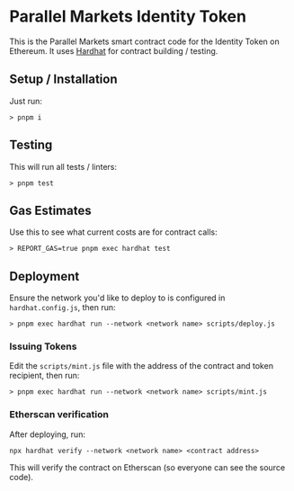 # Parallel Markets Identity Token
This is the Parallel Markets smart contract code for the Identity Token on Ethereum.  It uses [Hardhat](https://hardhat.org) for contract building / testing.

## Setup / Installation
Just run:

```shell
> pnpm i
```

## Testing
This will run all tests / linters:

```shell
> pnpm test
```

## Gas Estimates
Use this to see what current costs are for contract calls:

```shell
> REPORT_GAS=true pnpm exec hardhat test
```

## Deployment
Ensure the network you'd like to deploy to is configured in `hardhat.config.js`, then run:

```shell
> pnpm exec hardhat run --network <network name> scripts/deploy.js
```

### Issuing Tokens
Edit the `scripts/mint.js` file with the address of the contract and token recipient, then run:

```shell
> pnpm exec hardhat run --network <network name> scripts/mint.js
```

### Etherscan verification
After deploying, run:

```shell
npx hardhat verify --network <network name> <contract address>
```

This will verify the contract on Etherscan (so everyone can see the source code).
